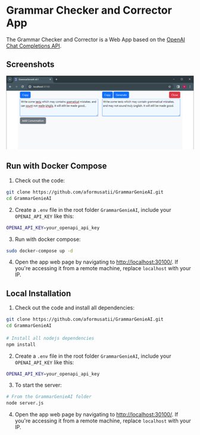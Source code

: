 # Grammar Checker and Corrector App
The Grammar Checker and Corrector is a Web App based on the [OpenAI Chat Completions API](https://platform.openai.com/docs/guides/text-generation).

## Screenshots
![alt text](doc/GrammarGenieAI_1.png)

## Run with Docker Compose

1. Check out the code:
```bash
git clone https://github.com/aformusatii/GrammarGenieAI.git
cd GrammarGenieAI
```

2. Create a `.env` file in the root folder `GrammarGenieAI`, include your `OPENAI_API_KEY` like this:
```bash
OPENAI_API_KEY=your_openapi_api_key
```

3. Run with docker compose:
```bash
sudo docker-compose up -d
```

4. Open the app web page by navigating to [http://localhost:30100/](http://localhost:30100/). If you're accessing it from a remote machine, replace `localhost` with your IP.

## Local Installation

1. Check out the code and install all dependencies:
```bash
git clone https://github.com/aformusatii/GrammarGenieAI.git
cd GrammarGenieAI

# Install all nodejs dependencies
npm install
```

2. Create a `.env` file in the root folder `GrammarGenieAI`, include your `OPENAI_API_KEY` like this:
```bash
OPENAI_API_KEY=your_openapi_api_key
```

3. To start the server:
```bash
# From the GrammarGenieAI folder
node server.js
```

4. Open the app web page by navigating to [http://localhost:30100/](http://localhost:30100/). If you're accessing it from a remote machine, replace `localhost` with your IP.


